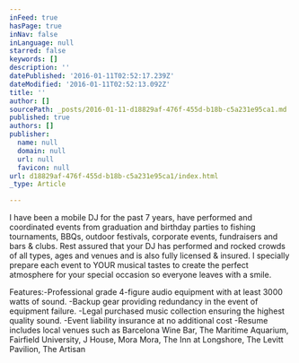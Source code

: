 ```yaml
---
inFeed: true
hasPage: true
inNav: false
inLanguage: null
starred: false
keywords: []
description: ''
datePublished: '2016-01-11T02:52:17.239Z'
dateModified: '2016-01-11T02:52:13.092Z'
title: ''
author: []
sourcePath: _posts/2016-01-11-d18829af-476f-455d-b18b-c5a231e95ca1.md
published: true
authors: []
publisher:
  name: null
  domain: null
  url: null
  favicon: null
url: d18829af-476f-455d-b18b-c5a231e95ca1/index.html
_type: Article

---
```

I have been a mobile DJ for the past
7 years, have performed and coordinated events from graduation and 
birthday parties to fishing tournaments, BBQs, outdoor festivals, 
corporate events, fundraisers and bars & clubs. Rest assured that 
your DJ has performed and rocked crowds of all types, ages and venues 
and is also fully licensed & insured. I specially prepare each event
to YOUR musical tastes to create the perfect atmosphere for your 
special occasion so everyone leaves with a smile.

Features:-Professional grade 4-figure audio equipment with at least 3000 watts of sound. -Backup gear providing redundancy in the event of equipment failure. -Legal purchased music collection ensuring the highest quality sound. -Event liability insurance at no additional cost
-Resume includes local venues such as Barcelona Wine Bar, The Maritime Aquarium, Fairfield University, J House, Mora Mora, The Inn at Longshore, The Levitt Pavilion, The Artisan